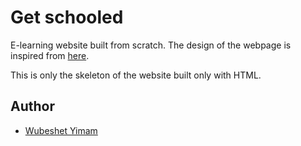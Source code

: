 # Get schooled
E-learning website built from scratch.
The design of the webpage is inspired from [here](https://www.figma.com/file/gHuki7WpMOmbFR1jDXPKRU/Homepage-(Copy)?node-id=0%3A1).

This is only the skeleton of the website built only with HTML.

## Author

- [Wubeshet Yimam](https://github.com/wubeshetA)